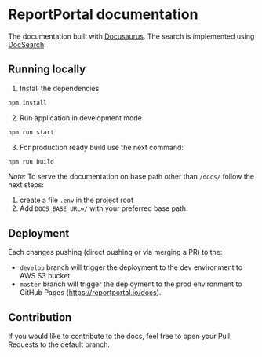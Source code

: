 # ReportPortal documentation

The documentation built with [Docusaurus](https://docusaurus.io).
The search is implemented using [DocSearch](https://docsearch.algolia.com).

## Running locally

1. Install the dependencies
```bash
npm install
```

2. Run application in development mode
```bash
npm run start
```

3. For production ready build use the next command:
```bash
npm run build
```

*Note:* To serve the documentation on base path other than `/docs/` follow the next steps:
1. create a file `.env` in the project root
2. Add `DOCS_BASE_URL=/` with your preferred base path.

## Deployment

Each changes pushing (direct pushing or via merging a PR) to the:

- `develop` branch will trigger the deployment to the dev environment to AWS S3 bucket.
- `master` branch will trigger the deployment to the prod environment to GitHub Pages (https://reportportal.io/docs).

## Contribution

If you would like to contribute to the docs, feel free to open your Pull Requests to the default branch.

```
